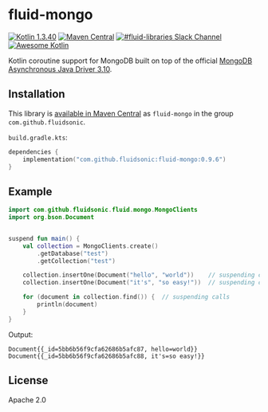 fluid-mongo
===========

[![Kotlin 1.3.40](https://img.shields.io/badge/Kotlin-1.3.40-blue.svg)](http://kotlinlang.org)
[![Maven Central](https://img.shields.io/maven-central/v/com.github.fluidsonic/fluid-mongo.svg)](https://search.maven.org/#search%7Cga%7C1%7Cg%3A%22com.github.fluidsonic%22%20a%3A%22fluid-mongo%22)
[![#fluid-libraries Slack Channel](https://img.shields.io/badge/slack-%23fluid--libraries-543951.svg)](https://kotlinlang.slack.com/messages/C7UDFSVT2/)
[![Awesome Kotlin](https://kotlin.link/awesome-kotlin.svg)](https://github.com/KotlinBy/awesome-kotlin)

Kotlin coroutine support for MongoDB built on top of the official [MongoDB Asynchronous Java Driver 3.10](https://mongodb.github.io/mongo-java-driver/3.10/driver-async/).



Installation
------------

This library is [available in Maven Central](https://search.maven.org/#search%7Cga%7C1%7Cg%3A%22com.github.fluidsonic%22%20a%3A%22fluid-mongo%22) as `fluid-mongo` in the group `com.github.fluidsonic`.

`build.gradle.kts`:
```kotlin
dependencies {
    implementation("com.github.fluidsonic:fluid-mongo:0.9.6")
}
```


Example
-------

```kotlin
import com.github.fluidsonic.fluid.mongo.MongoClients
import org.bson.Document


suspend fun main() {
    val collection = MongoClients.create()
        .getDatabase("test")
        .getCollection("test")

    collection.insertOne(Document("hello", "world"))    // suspending call
    collection.insertOne(Document("it's", "so easy!"))  // suspending call

    for (document in collection.find()) {  // suspending calls
        println(document)
    }
}
```

Output:

```
Document{{_id=5bb6b56f9cfa62686b5afc87, hello=world}}
Document{{_id=5bb6b56f9cfa62686b5afc88, it's=so easy!}}
```


License
-------

Apache 2.0

